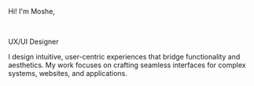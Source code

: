 <p class="fancy">Hi! I'm Moshe,</p>
<br>
<p class="lessfancy">UX/UI Designer</p>

<p class="intro">
I design intuitive, user-centric experiences that bridge functionality and aesthetics. My work focuses on crafting seamless interfaces for complex systems, websites, and applications.
</p>